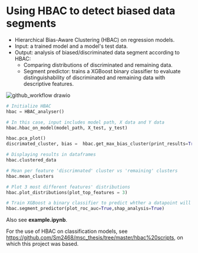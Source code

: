 # Using HBAC to detect biased data segments
- Hierarchical Bias-Aware Clustering (HBAC) on regression models.
- Input: a trained model and a model's test data.
- Output: analysis of biased/discriminated data segment according to HBAC:
  - Comparing distributions of discriminated and remaining data.
  - Segment predictor: trains a XGBoost binary classifier to evaluate distinguishability of discriminated and remaining data with descriptive features. 
  
![github_workflow drawio](https://user-images.githubusercontent.com/59140255/163182069-22a51b22-2b3b-41c0-93c9-3ec60b48ce9c.png)


```python
# Initialize HBAC 
hbac = HBAC_analyser()

# In this case, input includes model path, X data and Y data
hbac.hbac_on_model(model_path, X_test, y_test) 

hbac.pca_plot()
discrimated_cluster, bias =  hbac.get_max_bias_cluster(print_results=True)

# Displaying results in dataframes
hbac.clustered_data

# Mean per feature 'discrimnated' cluster vs 'remaining' clusters
hbac.mean_clusters

# Plot 3 most different features' distributions
hbac.plot_distributions(plot_top_features = 3)

# Train XGBoost a binary classifier to predict whther a datapoint will be discrimnated or not, without using error as feature.
hbac.segment_predictor(plot_roc_auc=True,shap_analysis=True)
```

Also see **example.ipynb**.

For the use of HBAC on classification models, see https://github.com/Sm2468/msc_thesis/tree/master/hbac%20scripts, on which this project was based.
